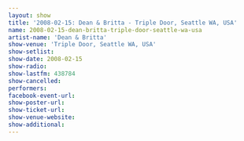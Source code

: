 ```yaml
---
layout: show
title: '2008-02-15: Dean & Britta - Triple Door, Seattle WA, USA'
name: 2008-02-15-dean-britta-triple-door-seattle-wa-usa
artist-name: 'Dean & Britta'
show-venue: 'Triple Door, Seattle WA, USA'
show-setlist: 
show-date: 2008-02-15
show-radio: 
show-lastfm: 438784
show-cancelled: 
performers: 
facebook-event-url: 
show-poster-url: 
show-ticket-url: 
show-venue-website: 
show-additional: 
---
```


